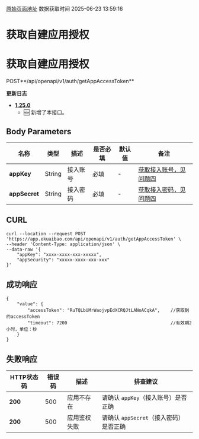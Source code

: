 [原始页面地址](https://docs.ekuaibao.com/docs/open-api/getting-started/auth-getAppAccessToken)
数据获取时间 2025-06-23 13:59:16

# 获取自建应用授权

# 获取自建应用授权  
  
POST**/api/openapi/v1/auth/getAppAccessToken**

**更新日志**

  * [**1.25.0**](/updateLog/update-log#1250)
    * 🆕 新增了本接口。



## Body Parameters​

名称| 类型| 描述| 是否必填| 默认值| 备注  
---|---|---|---|---|---  
**appKey**|  String| 接入账号| 必填| -| [获取接入账号，见问题四](/docs/open-api/getting-started/question-answer#%E9%97%AE%E9%A2%98%E5%9B%9B)  
**appSecret**|  String| 接入密码| 必填| -| [获取接入密码，见问题四](/docs/open-api/getting-started/question-answer#%E9%97%AE%E9%A2%98%E5%9B%9B)  
  
## CURL​
    
    
    curl --location --request POST 'https://app.ekuaibao.com/api/openapi/v1/auth/getAppAccessToken' \  
    --header 'Content-Type: application/json' \  
    --data-raw '{  
        "appKey": "xxxx-xxxx-xxx-xxxxx",  
        "appSecurity": "xxxxx-xxxx-xxx-xxx"  
    }'  
    

## 成功响应​
    
    
    {  
        "value": {  
            "accessToken": "RuTQLbUMrWaojvpEdXCRQJtLANoACqkA",    //获取到的accessToken  
            "timeout": 7200                                       //有效期2小时，单位：秒  
        }  
    }  
    

## 失败响应​

HTTP状态码| 错误码| 描述| 排查建议  
---|---|---|---  
**200**|  500| 应用不存在| 请确认 `appKey`（接入账号）是否正确  
**200**|  500| 应用鉴权失败| 请确认 `appSecret`（接入密码）是否正确
